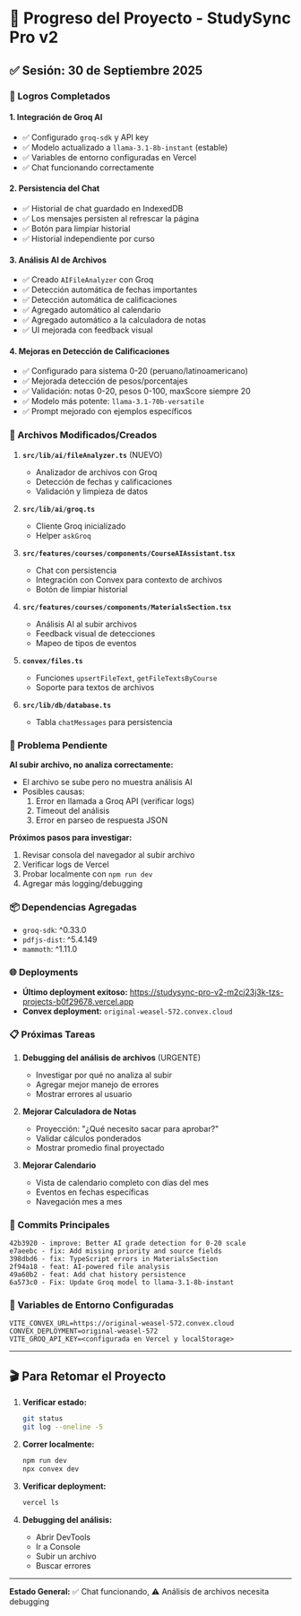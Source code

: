 # 📝 Progreso del Proyecto - StudySync Pro v2

## ✅ Sesión: 30 de Septiembre 2025

### 🎯 Logros Completados

#### 1. **Integración de Groq AI**
- ✅ Configurado `groq-sdk` y API key
- ✅ Modelo actualizado a `llama-3.1-8b-instant` (estable)
- ✅ Variables de entorno configuradas en Vercel
- ✅ Chat funcionando correctamente

#### 2. **Persistencia del Chat**
- ✅ Historial de chat guardado en IndexedDB
- ✅ Los mensajes persisten al refrescar la página
- ✅ Botón para limpiar historial
- ✅ Historial independiente por curso

#### 3. **Análisis AI de Archivos**
- ✅ Creado `AIFileAnalyzer` con Groq
- ✅ Detección automática de fechas importantes
- ✅ Detección automática de calificaciones
- ✅ Agregado automático al calendario
- ✅ Agregado automático a la calculadora de notas
- ✅ UI mejorada con feedback visual

#### 4. **Mejoras en Detección de Calificaciones**
- ✅ Configurado para sistema 0-20 (peruano/latinoamericano)
- ✅ Mejorada detección de pesos/porcentajes
- ✅ Validación: notas 0-20, pesos 0-100, maxScore siempre 20
- ✅ Modelo más potente: `llama-3.1-70b-versatile`
- ✅ Prompt mejorado con ejemplos específicos

### 🔧 Archivos Modificados/Creados

1. **`src/lib/ai/fileAnalyzer.ts`** (NUEVO)
   - Analizador de archivos con Groq
   - Detección de fechas y calificaciones
   - Validación y limpieza de datos

2. **`src/lib/ai/groq.ts`**
   - Cliente Groq inicializado
   - Helper `askGroq`

3. **`src/features/courses/components/CourseAIAssistant.tsx`**
   - Chat con persistencia
   - Integración con Convex para contexto de archivos
   - Botón de limpiar historial

4. **`src/features/courses/components/MaterialsSection.tsx`**
   - Análisis AI al subir archivos
   - Feedback visual de detecciones
   - Mapeo de tipos de eventos

5. **`convex/files.ts`**
   - Funciones `upsertFileText`, `getFileTextsByCourse`
   - Soporte para textos de archivos

6. **`src/lib/db/database.ts`**
   - Tabla `chatMessages` para persistencia

### 🐛 Problema Pendiente

**Al subir archivo, no analiza correctamente:**
- El archivo se sube pero no muestra análisis AI
- Posibles causas:
  1. Error en llamada a Groq API (verificar logs)
  2. Timeout del análisis
  3. Error en parseo de respuesta JSON
  
**Próximos pasos para investigar:**
1. Revisar consola del navegador al subir archivo
2. Verificar logs de Vercel
3. Probar localmente con `npm run dev`
4. Agregar más logging/debugging

### 📦 Dependencias Agregadas
- `groq-sdk`: ^0.33.0
- `pdfjs-dist`: ^5.4.149
- `mammoth`: ^1.11.0

### 🌐 Deployments
- **Último deployment exitoso:** https://studysync-pro-v2-m2cj23j3k-tzs-projects-b0f29678.vercel.app
- **Convex deployment:** `original-weasel-572.convex.cloud`

### 📋 Próximas Tareas

1. **Debugging del análisis de archivos** (URGENTE)
   - Investigar por qué no analiza al subir
   - Agregar mejor manejo de errores
   - Mostrar errores al usuario

2. **Mejorar Calculadora de Notas**
   - Proyección: "¿Qué necesito sacar para aprobar?"
   - Validar cálculos ponderados
   - Mostrar promedio final proyectado

3. **Mejorar Calendario**
   - Vista de calendario completo con días del mes
   - Eventos en fechas específicas
   - Navegación mes a mes

### 💾 Commits Principales
```
42b3920 - improve: Better AI grade detection for 0-20 scale
e7aeebc - fix: Add missing priority and source fields
398dbd6 - fix: TypeScript errors in MaterialsSection
2f94a18 - feat: AI-powered file analysis
49a60b2 - feat: Add chat history persistence
6a573c0 - Fix: Update Groq model to llama-3.1-8b-instant
```

### 🔑 Variables de Entorno Configuradas
```
VITE_CONVEX_URL=https://original-weasel-572.convex.cloud
CONVEX_DEPLOYMENT=original-weasel-572
VITE_GROQ_API_KEY=<configurada en Vercel y localStorage>
```

---

## 🎬 Para Retomar el Proyecto

1. **Verificar estado:**
   ```bash
   git status
   git log --oneline -5
   ```

2. **Correr localmente:**
   ```bash
   npm run dev
   npx convex dev
   ```

3. **Verificar deployment:**
   ```bash
   vercel ls
   ```

4. **Debugging del análisis:**
   - Abrir DevTools
   - Ir a Console
   - Subir un archivo
   - Buscar errores

---

**Estado General:** ✅ Chat funcionando, ⚠️ Análisis de archivos necesita debugging
